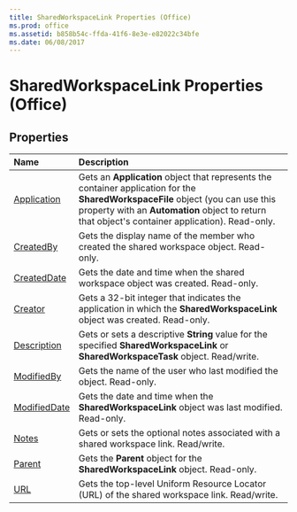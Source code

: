 ```yaml
---
title: SharedWorkspaceLink Properties (Office)
ms.prod: office
ms.assetid: b858b54c-ffda-41f6-8e3e-e82022c34bfe
ms.date: 06/08/2017
---
```



# SharedWorkspaceLink Properties (Office)

## Properties



|**Name**|**Description**|
|:-----|:-----|
|[Application](sharedworkspacelink-application-property-office.md)|Gets an  **Application** object that represents the container application for the **SharedWorkspaceFile** object (you can use this property with an **Automation** object to return that object's container application). Read-only.|
|[CreatedBy](sharedworkspacelink-createdby-property-office.md)|Gets the display name of the member who created the shared workspace object. Read-only.|
|[CreatedDate](sharedworkspacelink-createddate-property-office.md)|Gets the date and time when the shared workspace object was created. Read-only.|
|[Creator](sharedworkspacelink-creator-property-office.md)|Gets a 32-bit integer that indicates the application in which the  **SharedWorkspaceLink** object was created. Read-only.|
|[Description](sharedworkspacelink-description-property-office.md)|Gets or sets a descriptive  **String** value for the specified **SharedWorkspaceLink** or **SharedWorkspaceTask** object. Read/write.|
|[ModifiedBy](sharedworkspacelink-modifiedby-property-office.md)|Gets the name of the user who last modified the object. Read-only.|
|[ModifiedDate](sharedworkspacelink-modifieddate-property-office.md)|Gets the date and time when the  **SharedWorkspaceLink** object was last modified. Read-only.|
|[Notes](sharedworkspacelink-notes-property-office.md)|Gets or sets the optional notes associated with a shared workspace link. Read/write.|
|[Parent](sharedworkspacelink-parent-property-office.md)|Gets the  **Parent** object for the **SharedWorkspaceLink** object. Read-only.|
|[URL](sharedworkspacelink-url-property-office.md)|Gets the top-level Uniform Resource Locator (URL) of the shared workspace link. Read/write.|

